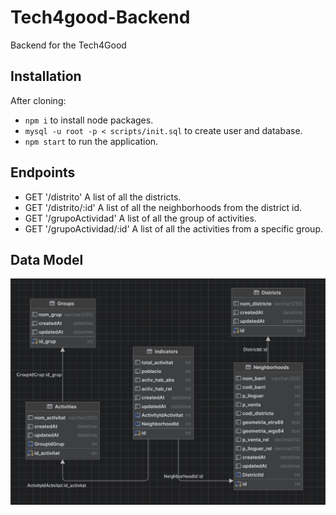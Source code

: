 # Tech4good-Backend
Backend for the Tech4Good

## Installation

After cloning: 
- `npm i` to install node packages.
- `mysql -u root -p < scripts/init.sql` to create user and database.
- `npm start` to run the application.

## Endpoints

- GET '/distrito' A list of all the districts.
- GET '/distrito/:id' A list of all the neighborhoods from the district id.
- GET '/grupoActividad' A list of all the group of activities.
- GET '/grupoActividad/:id' A list of all the activities from a specific group.

## Data Model

![Alt text](images/data_model.png)